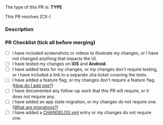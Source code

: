 The type of this PR is: **TYPE**

<!-- Bugfix/Feature/Enhancement/Documentation -->

<!-- If applicable, write the Jira ticket number in square brackets e.g. [CX-434]
     The Jira integration will turn it into a clickable link for you. -->

This PR resolves [CX-]

### Description

<!-- Implementation description -->

### PR Checklist (tick all before merging)

<!-- 💡 This checklist is experimental. MX warmly welcomes any feedback about the list or how it impacts your workflow -->

- [ ] I have included screenshots or videos to illustrate my changes, or I have not changed anything that impacts the UI.
- [ ] I have tested my changes on **iOS** and **Android**.
- [ ] I have added tests for my changes, or my changes don't require testing, or I have included a link to a separate Jira ticket covering the tests.
- [ ] I have added a feature flag, or my changes don't require a feature flag. ([How do I add one?](https://github.com/artsy/eigen/blob/master/docs/developing_a_feature.md))
- [ ] I have documented any follow-up work that this PR will require, or it does not require any.
- [ ] I have added an app state migration, or my changes do not require one. ([What are migrations?](https://github.com/artsy/eigen/blob/master/docs/adding_state_migrations.md))
- [ ] I have added a [CHANGELOG.yml](/CHANGELOG.yml) entry or my changes do not require one.

